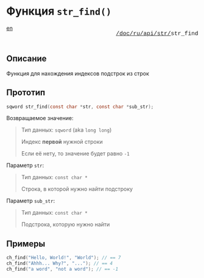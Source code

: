 # Функция `str_find()`

<div style="display: flex; justify-content: space-between; margin-bottom: 25px">
  <a href="/doc/ru/api/str/str_find.md">en</a>

  <p style="text-align: right;
            color: gray;
            font-size: 15px;
            font-family: 'Jetbrains Mono', SFMono-Regular, Consolas, 'Liberation Mono', Menlo, monospace, Arial">
      <a href="/README.md">/</a><a href="/doc/index.md">doc/</a><a href="/doc/ru/index.md">ru/</a><a href="/doc/ru/api/index.md">api/</a><a href="/doc/ru/api/str/index.md">str/</a><a herf="/doc/ru/api/str/str_find.md">str_find</a>
  </p>
</div>

## Описание

Функция для нахождения индексов подстрок из строк

## Прототип

```c
sqword str_find(const char *str, const char *sub_str);
```

Возвращаемое значение:

> Тип данных: `sqword` (aka `long long`)
>
> Индекс **первой** нужной строки
>
> Если её нету, то значение будет равно `-1`

Параметр `str`:

> Тип данных: `const char *`
>
> Строка, в которой нужно найти подстроку

Параметр `sub_str`:

> Тип данных: `const char *`
>
> Подстрока, которую нужно найти

## Примеры

```c
ch_find("Hello, World!", "World"); // == 7
ch_find("Ahhh... Why?", "..."); // == 4
ch_find("a word", "not a word"); // == -1
```